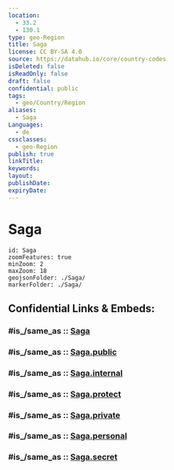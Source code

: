 ```yaml
---
location:
  - 33.2
  - 130.1
type: geo-Region
title: Saga
license: CC BY-SA 4.0
source: https://datahub.io/core/country-codes
isDeleted: false
isReadOnly: false
draft: false
confidential: public
tags:
  - geo/Country/Region
aliases:
  - Saga
Languages:
  - de
cssclasses:
  - geo-Region
publish: true
linkTitle:
keywords:
layout:
publishDate:
expiryDate:
---
```


# Saga

```leaflet
id: Saga
zoomFeatures: true 
minZoom: 2 
maxZoom: 18
geojsonFolder: ./Saga/
markerFolder: ./Saga/
```


## Confidential Links & Embeds: 

### #is_/same_as :: [Saga](/_Standards/Earth/Continent/Asia/Asia~East/Japan/Regions~Japan/Kyūshū/prefectures~Kyūshū/Saga.md) 

### #is_/same_as :: [Saga.public](/_public/Earth/Continent/Asia/Asia~East/Japan/Regions~Japan/Kyūshū/prefectures~Kyūshū/Saga.public.md) 

### #is_/same_as :: [Saga.internal](/_internal/Earth/Continent/Asia/Asia~East/Japan/Regions~Japan/Kyūshū/prefectures~Kyūshū/Saga.internal.md) 

### #is_/same_as :: [Saga.protect](/_protect/Earth/Continent/Asia/Asia~East/Japan/Regions~Japan/Kyūshū/prefectures~Kyūshū/Saga.protect.md) 

### #is_/same_as :: [Saga.private](/_private/Earth/Continent/Asia/Asia~East/Japan/Regions~Japan/Kyūshū/prefectures~Kyūshū/Saga.private.md) 

### #is_/same_as :: [Saga.personal](/_personal/Earth/Continent/Asia/Asia~East/Japan/Regions~Japan/Kyūshū/prefectures~Kyūshū/Saga.personal.md) 

### #is_/same_as :: [Saga.secret](/_secret/Earth/Continent/Asia/Asia~East/Japan/Regions~Japan/Kyūshū/prefectures~Kyūshū/Saga.secret.md)

